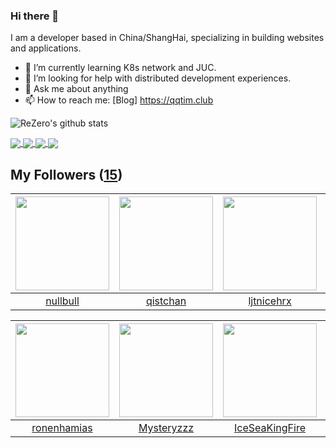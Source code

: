 ### Hi there 👋

  I am a developer based in China/ShangHai, specializing in building websites and applications.
  
  - 🌱 I’m currently learning K8s network and JUC.
  - 🤔 I’m looking for help with distributed development experiences.
  - 💬 Ask me about anything
  - 📫 How to reach me: [Blog] https://qqtim.club
  
  
  ![ReZero's github stats](https://github-readme-stats.vercel.app/api?username=rezeros&show_icons=true&title_color=fff&icon_color=79ff97&text_color=9f9f9f&bg_color=151515)
  
  
  <a href="https://github.com/rezeros">
<img align="center" src="https://github-readme-stats.vercel.app/api/top-langs/?username=rezeros&layout=compact" />
  </a>
  <a href="https://github.com/rezeros/zit">
<img align="center" src="https://github-readme-stats.vercel.app/api/pin/?username=rezeros&repo=zit&title_color=fff&icon_color=79ff97&text_color=9f9f9f&bg_color=151515" />
  </a>
  <a href="https://github.com/rezeros/zerobox">
<img align="center" src="https://github-readme-stats.vercel.app/api/pin/?username=rezeros&repo=zerobox&title_color=fff&icon_color=79ff97&text_color=9f9f9f&bg_color=151515" />
  </a>
  <a href="https://github.com/rezeros/leetcode">
<img align="center" src="https://github-readme-stats.vercel.app/api/pin/?username=rezeros&repo=leetcode&title_color=fff&icon_color=79ff97&text_color=9f9f9f&bg_color=151515" />
  </a>
 
  

## My Followers ([15](https://github.com/ReZeroS?tab=followers))

| <img src="https://avatars.githubusercontent.com/u/28078734?v=4" width="150" height="150" /> | <img src="https://avatars.githubusercontent.com/u/11344747?v=4" width="150" height="150" /> | <img src="https://avatars.githubusercontent.com/u/36908291?v=4" width="150" height="150" /> | <img src="https://avatars.githubusercontent.com/u/7304741?v=4" width="150" height="150" /> |
| :-----------------------------------------------------------------------------------------: | :-----------------------------------------------------------------------------------------: | :-----------------------------------------------------------------------------------------: | :----------------------------------------------------------------------------------------: |
|                           [nullbull](https://github.com/nullbull)                           |                           [qistchan](https://github.com/qistchan)                           |                         [ljtnicehrx](https://github.com/ljtnicehrx)                         |                               [kaue](https://github.com/kaue)                              |

| <img src="https://avatars.githubusercontent.com/u/1706296?v=4" width="150" height="150" /> | <img src="https://avatars.githubusercontent.com/u/39089451?v=4" width="150" height="150" /> | <img src="https://avatars.githubusercontent.com/u/34676280?v=4" width="150" height="150" /> | <img src="https://avatars.githubusercontent.com/u/11921874?v=4" width="150" height="150" /> |
| :----------------------------------------------------------------------------------------: | :-----------------------------------------------------------------------------------------: | :-----------------------------------------------------------------------------------------: | :-----------------------------------------------------------------------------------------: |
|                        [ronenhamias](https://github.com/ronenhamias)                       |                         [Mysteryzzz](https://github.com/Mysteryzzz)                         |                     [IceSeaKingFire](https://github.com/IceSeaKingFire)                     |                        [webshell520](https://github.com/webshell520)                        |